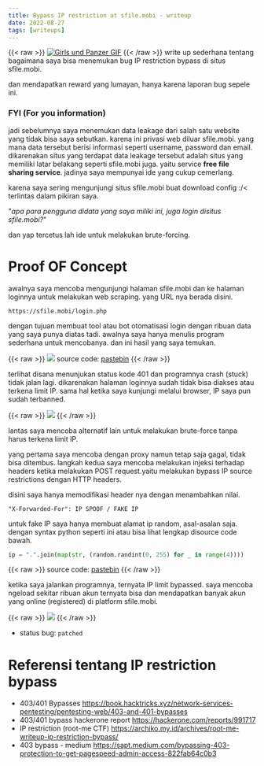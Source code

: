 ```yaml
---
title: Bypass IP restriction at sfile.mobi - writeup
date: 2022-08-27
tags: [writeups]
---
```


{{< raw >}}
<a href="https://www.indiedb.com/groups/tanks/images/girls-und-panzer-gif" title="Girls und Panzer GIF - Indie DB" target="_blank"><img src="https://media.indiedb.com/cache/images/groups/1/3/2074/thumb_620x2000/maus_gif.gif" alt="Girls und Panzer GIF" /></a>
{{< /raw >}}
write up sederhana tentang bagaimana saya bisa menemukan bug IP restriction bypass di situs sfile.mobi.

dan mendapatkan reward yang lumayan, hanya karena laporan bug sepele ini.

### FYI (For you information)

jadi sebelumnya saya menemukan data leakage dari salah satu website yang tidak bisa saya sebutkan. karena ini privasi web diluar sfile.mobi. yang mana
data tersebut berisi informasi seperti username, password dan email. dikarenakan situs yang terdapat data leakage tersebut adalah situs yang memiliki latar belakang seperti sfile.mobi juga. yaitu service **free file sharing service**. jadinya saya mempunyai ide yang cukup cemerlang.

karena saya sering mengunjungi situs sfile.mobi buat download config :/<
terlintas dalam pikiran saya.

"*apa para pengguna didata yang saya miliki ini, juga login disitus sfile.mobi?*"

dan yap tercetus lah ide untuk melakukan brute-forcing.

# Proof OF Concept 

awalnya saya mencoba mengunjungi halaman sfile.mobi dan ke halaman loginnya untuk melakukan web scraping.
yang URL nya berada disini. 

`https://sfile.mobi/login.php`

dengan tujuan membuat tool atau bot otomatisasi login dengan ribuan data yang saya punya
diatas tadi. awalnya saya hanya menulis program sederhana untuk mencobanya. dan ini hasil yang
saya temukan.

{{< raw >}}
<img src="/images/pp1.jpg" >
source code: <a href=" https://pastebin.com/raw/Kg3p0XKx">pastebin</a>
{{< /raw >}}

terlihat disana menunjukan status kode 401 dan programnya crash (stuck) tidak jalan lagi.
dikarenakan halaman loginnya sudah tidak bisa diakses atau terkena limit IP.
sama hal ketika saya kunjungi melalui browser, IP saya pun sudah terbanned.


{{< raw >}}
<img src="/images/pp2.jpg" >
{{< /raw >}}


lantas saya mencoba alternatif lain untuk melakukan brute-force tanpa harus terkena limit IP.

yang pertama saya mencoba dengan proxy namun tetap saja gagal, tidak bisa ditembus.
langkah kedua saya mencoba melakukan injeksi terhadap headers ketika melakukan POST
request.yaitu melakukan bypass IP source restrictions dengan HTTP headers.

disini saya hanya memodifikasi header nya dengan menambahkan nilai.
```shell
"X-Forwarded-For": IP SPOOF / FAKE IP
```

untuk fake IP saya hanya membuat alamat ip random, asal-asalan saja.
dengan syntax python seperti ini atau bisa lihat lengkap disource code bawah.

```python
ip = ".".join(map(str, (random.randint(0, 255) for _ in range(4))))
```

{{< raw >}}
source code: <a href="https://pastebin.com/raw/Z8nG0T7s">pastebin</a>
{{< /raw >}}

ketika saya jalankan programnya, ternyata IP limit bypassed. saya mencoba ngeload sekitar
ribuan akun ternyata bisa dan mendapatkan banyak akun yang online (registered) di platform
sfile.mobi.


{{< raw >}}
<img src="/images/pp3.jpg" >
{{< /raw >}}

- status bug: `patched`


# Referensi tentang IP restriction bypass

- 403/401 Bypasses
https://book.hacktricks.xyz/network-services-pentesting/pentesting-web/403-and-401-bypasses
- 403/401 bypass hackerone report
https://hackerone.com/reports/991717
- IP restriction (root-me CTF)
https://archiko.my.id/archives/root-me-writeup-ip-restriction-bypass/
- 403 bypass - medium 
https://sapt.medium.com/bypassing-403-protection-to-get-pagespeed-admin-access-822fab64c0b3
